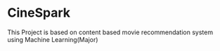 # CineSpark
This Project is based on content based movie recommendation system using Machine Learning(Major)
